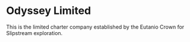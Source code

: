# Odyssey Limited

This is the limited charter company established by the Eutanio Crown for Slipstream exploration.
